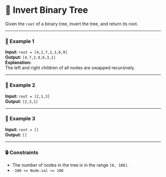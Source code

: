 # 🌳 Invert Binary Tree

Given the `root` of a binary tree, invert the tree, and return its root.

---

### 🧪 Example 1
**Input:** `root = [4,2,7,1,3,6,9]`  
**Output:** `[4,7,2,9,6,3,1]`  
**Explanation:**  
The left and right children of all nodes are swapped recursively.

---

### 🧪 Example 2
**Input:** `root = [2,1,3]`  
**Output:** `[2,3,1]`

---

### 🧪 Example 3
**Input:** `root = []`  
**Output:** `[]`

---

### 🔒 Constraints
- The number of nodes in the tree is in the range `[0, 100]`.
- `-100 <= Node.val <= 100`
